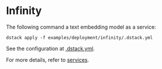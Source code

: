 # Infinity

The following command a text embedding model as a service:

```shell
dstack apply -f examples/deployment/infinity/.dstack.yml
```

See the configuration at [.dstack.yml](.dstack.yml).

For more details, refer to [services](https://dstack.ai/docs/services).